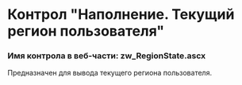 ﻿---
description: 2.4.10.1
---
# Контрол "Наполнение. Текущий регион пользователя"
### Имя контрола в веб-части: zw_RegionState.ascx
Предназначен для вывода текущего региона пользователя.
